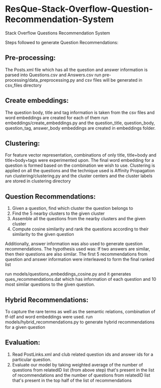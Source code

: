# ResQue-Stack-Overflow-Question-Recommendation-System
Stack Overflow Questions Recommendation System

Steps followed to generate Question Recommendations:

## Pre-processing:
The Posts.xml file which has all the question and answer information is parsed into Questions.csv and Answers.csv
run pre-processing/data_preprocessing.py and csv files will be generated in csv_files directory

## Create embeddings:
The question body, title and tag information is taken from the csv files and word embeddings are created for each of them
run embeddings/create_embeddings.py and the question_title, question_body, question_tag, answer_body embeddings are created in embeddings folder.

## Clustering:
For feature vector representation, combinations of only title, title+body and title+body+tags were experimented upon.
The final word embedding for a question is formed based on the combination we wish to use.
Clustering is applied on all the questions and the technique used is Affinity Propagation
run clustering/clustering.py and the cluster centers and the cluster labels are stored in clustering directory

## Question Recommendations:
1. Given a question, find which cluster the question belongs to
2. Find the 5 nearby clusters to the given cluster
3. Assemble all the questions from the nearby clusters and the given cluster
4. Compute cosine similarity and rank the questions according to their similarity to the given question

Additionally, answer information was also used to generate question recommendations. The hypothesis used was: If two answers are similar, then their questions are also similar. The first 5 recommendations from question and answer information were interleaved to form the final ranked list

run models/questions_embeddings_cosine.py and it generates ques_recommendations.dat which has information of each question 
and 10 most similar questions to the given question.

## Hybrid Recommendations:
To capture the rare terms as well as the semantic relations, combination of tf-idf and word embeddings were used. 
run models/hybrid_recommendations.py to generate hybrid recommendations for a given question

## Evaluation:
1. Read PostLinks.xml and club related question ids and answer ids for a particular question.
2. Evaluate our model by taking weighted average of the number of questions from relatedID list (from above step) that's present in the list of recommendations and the number of questions from relatedID list that's present in the top half of the list of recommendations



